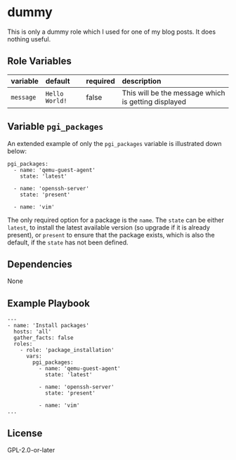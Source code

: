 dummy
=========
This is only a dummy role which I used for one of my blog posts. It does nothing useful.

Role Variables
--------------
| variable                                     | default                      | required | description                                                                    |
| :---------------------------------           | :--------------------------- | :------- | :----------------------------------------------------------------------------- |
| `message`                                    | `Hello World!`               | false    | This will be the message which is getting displayed                            |

## Variable `pgi_packages`

An extended example of only the `pgi_packages` variable is illustrated down below:
```
pgi_packages:
  - name: 'qemu-guest-agent'
    state: 'latest'

  - name: 'openssh-server'
    state: 'present'

  - name: 'vim'
```
The only required option for a package is the `name`. The `state` can be either `latest`, to install the latest available version (so upgrade if it is already present), or `present`
to ensure that the package exists, which is also the default, if the `state` has not been defined.

Dependencies
------------

None

Example Playbook
----------------

```
---
- name: 'Install packages'
  hosts: 'all'
  gather_facts: false
  roles:
    - role: 'package_installation'
      vars:
        pgi_packages:
          - name: 'qemu-guest-agent'
            state: 'latest'

          - name: 'openssh-server'
            state: 'present'

          - name: 'vim'
...
```

License
-------

GPL-2.0-or-later
